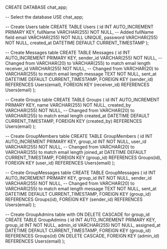 CREATE DATABASE chat_app;

-- Select the database
USE chat_app;

-- Create Users table
CREATE TABLE Users (
    id INT AUTO_INCREMENT PRIMARY KEY,
    fullName VARCHAR(255) NOT NULL,  -- Added fullName field
    email VARCHAR(255) NOT NULL UNIQUE,
    password VARCHAR(255) NOT NULL,
    created_at DATETIME DEFAULT CURRENT_TIMESTAMP
);

-- Create Messages table
CREATE TABLE Messages (
    id INT AUTO_INCREMENT PRIMARY KEY,
    sender_id VARCHAR(255) NOT NULL,  -- Changed from VARCHAR(20) to VARCHAR(255) to match email length
    receiver_id VARCHAR(255) NOT NULL,  -- Changed from VARCHAR(20) to VARCHAR(255) to match email length
    message TEXT NOT NULL,
    sent_at DATETIME DEFAULT CURRENT_TIMESTAMP,
    FOREIGN KEY (sender_id) REFERENCES Users(email),
    FOREIGN KEY (receiver_id) REFERENCES Users(email)
);

-- Create Groups table
CREATE TABLE Groups (
    id INT AUTO_INCREMENT PRIMARY KEY,
    name VARCHAR(255) NOT NULL,
    created_by VARCHAR(255) NOT NULL,  -- Changed from VARCHAR(20) to VARCHAR(255) to match email length
    created_at DATETIME DEFAULT CURRENT_TIMESTAMP,
    FOREIGN KEY (created_by) REFERENCES Users(email)
);

-- Create GroupMembers table
CREATE TABLE GroupMembers (
    id INT AUTO_INCREMENT PRIMARY KEY,
    group_id INT NOT NULL,
    user_id VARCHAR(255) NOT NULL,  -- Changed from VARCHAR(20) to VARCHAR(255) to match email length
    joined_at DATETIME DEFAULT CURRENT_TIMESTAMP,
    FOREIGN KEY (group_id) REFERENCES Groups(id),
    FOREIGN KEY (user_id) REFERENCES Users(email)
);

-- Create GroupMessages table
CREATE TABLE GroupMessages (
    id INT AUTO_INCREMENT PRIMARY KEY,
    group_id INT NOT NULL,
    sender_id VARCHAR(255) NOT NULL,  -- Changed from VARCHAR(20) to VARCHAR(255) to match email length
    message TEXT NOT NULL,
    sent_at DATETIME DEFAULT CURRENT_TIMESTAMP,
    FOREIGN KEY (group_id) REFERENCES Groups(id),
    FOREIGN KEY (sender_id) REFERENCES Users(email)
);

-- Create GroupAdmins table with ON DELETE CASCADE for group_id
CREATE TABLE GroupAdmins (
    id INT AUTO_INCREMENT PRIMARY KEY,
    group_id INT NOT NULL,
    admin_id VARCHAR(255) NOT NULL,
    assigned_at DATETIME DEFAULT CURRENT_TIMESTAMP,
    FOREIGN KEY (group_id) REFERENCES Groups(id) ON DELETE CASCADE,
    FOREIGN KEY (admin_id) REFERENCES Users(email)
);